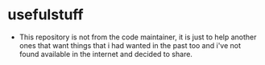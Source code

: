 # usefulstuff

- This repository is not from the code maintainer, it is just to help another ones that want things that i had wanted in the past too and i've not found available in the internet and decided to share.